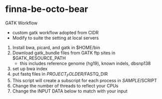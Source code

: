 # finna-be-octo-bear
GATK Workflow

- custom gatk workflow adopted from CIDR
- Modify to suite the setting at local servers

1) Install bwa, picard, and gatk in $HOME/bin
2) Download gatk_bundle files from GATK ftp sites in $GATK_RESOURCE_PATH
   - this includes reference genome (hg19), known indels, dbsnp138
3) set up bwa index
4) put fastq files in $PROJECT_FOLDER/$FASTQ_DIR 
5) This script will create a subscript for each process in $SAMPLE/$SCRIPT
6) Change the number of threads to reflect your CPUs
7) Change the INPUT DATA below to match with your input
